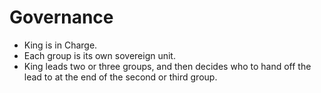 # Governance

- King is in Charge. 
- Each group is its own sovereign unit. 
- King leads two or three groups, and then decides who to hand off the lead to at the end of the second or third group. 
